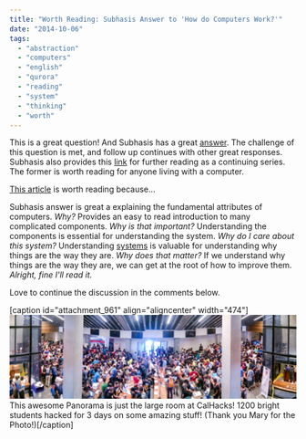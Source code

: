 ```yaml
---
title: "Worth Reading: Subhasis Answer to 'How do Computers Work?'"
date: "2014-10-06"
tags: 
  - "abstraction"
  - "computers"
  - "english"
  - "qurora"
  - "reading"
  - "system"
  - "thinking"
  - "worth"
---
```


This is a great question! And Subhasis has a great [answer](http://www.quora.com/Computer-Science/How-does-a-computer-chip-work/answer/Subhasis-Das?share=1 "Quora Link for Answer "). The challenge of this question is met, and follow up continues with other great responses. Subhasis also provides this [link](http://cpuarch.quora.com/ "CPU Architecture") for further reading as a continuing series. The former is worth reading for anyone living with a computer.

[This article](http://www.quora.com/Computer-Science/How-does-a-computer-chip-work/answer/Subhasis-Das?share=1 "Link to Answer Again") is worth reading because...

Subhasis answer is great a explaining the fundamental attributes of computers. _Why?_ Provides an easy to read introduction to many complicated components. _Why is that important?_ Understanding the components is essential for understanding the system. _Why do I care about this system?_ Understanding [systems](http://en.wikipedia.org/wiki/Systems_thinking "Systems thinking link ") is valuable for understanding why things are the way they are. _Why does that matter?_ If we understand why things are the way they are, we can get at the root of how to improve them. _Alright, fine I'll read it._

Love to continue the discussion in the comments below.

\[caption id="attachment\_961" align="aligncenter" width="474"\]![Lots of College students learning together](images/AdobePhotoshopExpress_f0beda7c6fde4ccb8894713c9677c90d1-1024x298.jpg) This awesome Panorama is just the large room at CalHacks! 1200 bright students hacked for 3 days on some amazing stuff! (Thank you Mary for the Photo!)\[/caption\]
